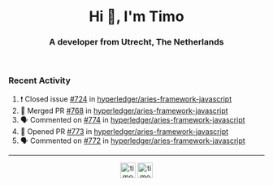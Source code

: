 <h1 align="center">Hi 👋, I'm Timo</h1>
<h3 align="center">A developer from Utrecht, The Netherlands</h3>
<br/>
<!-- https://github.com/rahuldkjain/github-profile-readme-generator --!>

<!--  <p align="left"><img src="https://github-readme-stats.vercel.app/api?username=timoglastra&show_icons=true&count_private=true&" alt="timoglastra" /></p> --!>

<!--
Github language stats
<p align="left"><img src="https://github-readme-stats.vercel.app/api/top-langs/?username=timoglastra&layout=compact" alt="timoglastra" /><p>
-->

<!-- Codestats language stats -->
<!-- <p align="left"><img src="https://codestats-readme.vercel.app/api/top-langs/?username=timoglastra&layout=compact&language_count=12" alt="timoglastra" /><p>    --!>
  
<h3>Recent Activity</h3>

<!--START_SECTION:activity-->
1. ❗️ Closed issue [#724](https://github.com/hyperledger/aries-framework-javascript/issues/724) in [hyperledger/aries-framework-javascript](https://github.com/hyperledger/aries-framework-javascript)
2. 🎉 Merged PR [#768](https://github.com/hyperledger/aries-framework-javascript/pull/768) in [hyperledger/aries-framework-javascript](https://github.com/hyperledger/aries-framework-javascript)
3. 🗣 Commented on [#774](https://github.com/hyperledger/aries-framework-javascript/issues/774) in [hyperledger/aries-framework-javascript](https://github.com/hyperledger/aries-framework-javascript)
4. 💪 Opened PR [#773](https://github.com/hyperledger/aries-framework-javascript/pull/773) in [hyperledger/aries-framework-javascript](https://github.com/hyperledger/aries-framework-javascript)
5. 🗣 Commented on [#772](https://github.com/hyperledger/aries-framework-javascript/issues/772) in [hyperledger/aries-framework-javascript](https://github.com/hyperledger/aries-framework-javascript)
<!--END_SECTION:activity-->

---

<p align="center">
<a href="https://twitter.com/timoglastra" target="blank"><img align="center" src="https://cdn.jsdelivr.net/npm/simple-icons@3.0.1/icons/twitter.svg" alt="timoglastra" height="30" width="30" /></a>
<a href="https://linkedin.com/in/timoglastra" target="blank"><img align="center" src="https://cdn.jsdelivr.net/npm/simple-icons@3.0.1/icons/linkedin.svg" alt="timoglastra" height="30" width="30" /></a>
</p>



